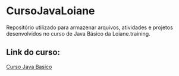 # CursoJavaLoiane
Repositório utilizado para armazenar arquivos, atividades e projetos desenvolvidos no curso de Java Básico da Loiane.training.

## Link do curso:
[Curso Java Basico](https://loiane.training/curso/java-basico)
